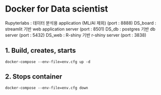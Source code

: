# Docker for Data scientist

Rupyterlabs : 데이터 분석용 application (ML/AI 제외) (port : 8888)
DS_board : streamlit 기반 web application server (port : 8501)
DS_db : postgres 기반 db server (port : 5432)
DS_web : R-shiny 기반 r-shiny server (port : 3838)

## 1. Build, creates, starts
```
docker-compose --env-file=env.cfg up -d
```

## 2. Stops container
```
docker-compose --env-file=env.cfg down
```
